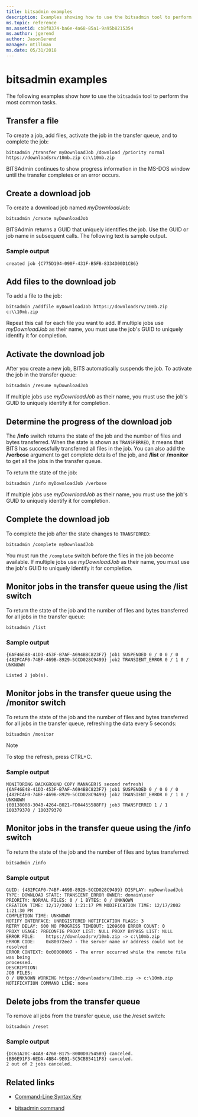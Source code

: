 ```yaml
---
title: bitsadmin examples
description: Examples showing how to use the bitsadmin tool to perform the most common tasks.
ms.topic: reference
ms.assetid: cb8f8374-ba6e-4a68-85a1-9a95b8215354
ms.author: jgerend
author: JasonGerend
manager: mtillman
ms.date: 05/31/2018
---
```


# bitsadmin examples

The following examples show how to use the `bitsadmin` tool to perform the most common tasks.

## Transfer a file

To create a job, add files, activate the job in the transfer queue, and to complete the job:

`bitsadmin /transfer myDownloadJob /download /priority normal https://downloadsrv/10mb.zip c:\\10mb.zip`

BITSAdmin continues to show progress information in the MS-DOS window until the transfer completes or an error occurs.

## Create a download job

To create a download job named *myDownloadJob*:

```
bitsadmin /create myDownloadJob
```

BITSAdmin returns a GUID that uniquely identifies the job. Use the GUID or job name in subsequent calls. The following text is sample output.

### Sample output

`created job {C775D194-090F-431F-B5FB-8334D00D1CB6}`

## Add files to the download job

To add a file to the job:

```
bitsadmin /addfile myDownloadJob https://downloadsrv/10mb.zip c:\\10mb.zip
```

Repeat this call for each file you want to add. If multiple jobs use *myDownloadJob* as their name, you must use the job's GUID to uniquely identify it for completion.

## Activate the download job

After you create a new job, BITS automatically suspends the job. To activate the job in the transfer queue:

```
bitsadmin /resume myDownloadJob
```

If multiple jobs use *myDownloadJob* as their name, you must use the job's GUID to uniquely identify it for completion.

## Determine the progress of the download job

The **/info** switch returns the state of the job and the number of files and bytes transferred. When the state is shown as `TRANSFERRED`, it means that BITS has successfully transferred all files in the job. You can also add the **/verbose** argument to get complete details of the job, and **/list** or **/monitor** to get all the jobs in the transfer queue.

To return the state of the job:

```
bitsadmin /info myDownloadJob /verbose
```

If multiple jobs use *myDownloadJob* as their name, you must use the job's GUID to uniquely identify it for completion.

## Complete the download job

To complete the job after the state changes to `TRANSFERRED`:

```
bitsadmin /complete myDownloadJob
```

You must run the `/complete` switch before the files in the job become available. If multiple jobs use *myDownloadJob* as their name, you must use the job's GUID to uniquely identify it for completion.

## Monitor jobs in the transfer queue using the /list switch

To return the state of the job and the number of files and bytes transferred for all jobs in the transfer queue:

```
bitsadmin /list
```

### Sample output

```
{6AF46E48-41D3-453F-B7AF-A694BBC823F7} job1 SUSPENDED 0 / 0 0 / 0
{482FCAF0-74BF-469B-8929-5CCD028C9499} job2 TRANSIENT_ERROR 0 / 1 0 / UNKNOWN

Listed 2 job(s).
```

## Monitor jobs in the transfer queue using the /monitor switch

To return the state of the job and the number of files and bytes transferred for all jobs in the transfer queue, refreshing the data every 5 seconds:

```
bitsadmin /monitor
```

> [!NOTE]
> To stop the refresh, press CTRL+C.

### Sample output

```
MONITORING BACKGROUND COPY MANAGER(5 second refresh)
{6AF46E48-41D3-453F-B7AF-A694BBC823F7} job1 SUSPENDED 0 / 0 0 / 0
{482FCAF0-74BF-469B-8929-5CCD028C9499} job2 TRANSIENT_ERROR 0 / 1 0 / UNKNOWN
{0B138008-304B-4264-B021-FD04455588FF} job3 TRANSFERRED 1 / 1 100379370 / 100379370
```

## Monitor jobs in the transfer queue using the /info switch

To return the state of the job and the number of files and bytes transferred:

```
bitsadmin /info
```

### Sample output

```
GUID: {482FCAF0-74BF-469B-8929-5CCD028C9499} DISPLAY: myDownloadJob
TYPE: DOWNLOAD STATE: TRANSIENT_ERROR OWNER: domain\user
PRIORITY: NORMAL FILES: 0 / 1 BYTES: 0 / UNKNOWN
CREATION TIME: 12/17/2002 1:21:17 PM MODIFICATION TIME: 12/17/2002 1:21:30 PM
COMPLETION TIME: UNKNOWN
NOTIFY INTERFACE: UNREGISTERED NOTIFICATION FLAGS: 3
RETRY DELAY: 600 NO PROGRESS TIMEOUT: 1209600 ERROR COUNT: 0
PROXY USAGE: PRECONFIG PROXY LIST: NULL PROXY BYPASS LIST: NULL
ERROR FILE:    https://downloadsrv/10mb.zip -> c:\10mb.zip
ERROR CODE:    0x80072ee7 - The server name or address could not be resolved
ERROR CONTEXT: 0x00000005 - The error occurred while the remote file was being
processed.
DESCRIPTION:
JOB FILES:
0 / UNKNOWN WORKING https://downloadsrv/10mb.zip -> c:\10mb.zip
NOTIFICATION COMMAND LINE: none
```

## Delete jobs from the transfer queue

To remove all jobs from the transfer queue, use the /reset switch:

```
bitsadmin /reset
```

### Sample output

```
{DC61A20C-44AB-4768-B175-8000D02545B9} canceled.
{BB6E91F3-6EDA-4BB4-9E01-5C5CBB5411F8} canceled.
2 out of 2 jobs canceled.
```

## Related links

- [Command-Line Syntax Key](command-line-syntax-key.md)

- [bitsadmin command](bitsadmin.md)
